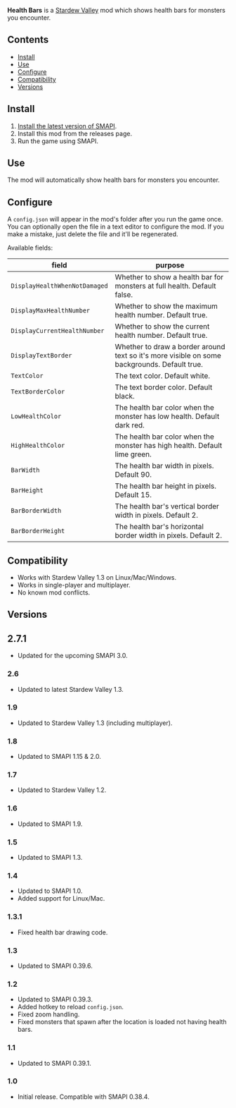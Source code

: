 ﻿﻿**Health Bars** is a [Stardew Valley](http://stardewvalley.net/) mod which shows health bars for
monsters you encounter.

## Contents
* [Install](#install)
* [Use](#use)
* [Configure](#configure)
* [Compatibility](#compatibility)
* [Versions](#versions)

## Install
1. [Install the latest version of SMAPI](https://smapi.io).
2. Install this mod from the releases page.
3. Run the game using SMAPI.

## Use
The mod will automatically show health bars for monsters you encounter.

## Configure
A `config.json` will appear in the mod's folder after you run the game once. You can optionally
open the file in a text editor to configure the mod. If you make a mistake, just delete the file
and it'll be regenerated.

Available fields:

field                         | purpose
----------------------------- | -------
`DisplayHealthWhenNotDamaged` | Whether to show a health bar for monsters at full health. Default false.
`DisplayMaxHealthNumber`      | Whether to show the maximum health number. Default true.
`DisplayCurrentHealthNumber`  | Whether to show the current health number. Default true.
`DisplayTextBorder`           | Whether to draw a border around text so it's more visible on some backgrounds. Default true.
`TextColor`                   | The text color. Default white.
`TextBorderColor`             | The text border color. Default black.
`LowHealthColor`              | The health bar color when the monster has low health. Default dark red.
`HighHealthColor`             | The health bar color when the monster has high health. Default lime green.
`BarWidth`                    | The health bar width in pixels. Default 90.
`BarHeight`                   | The health bar height in pixels. Default 15.
`BarBorderWidth`              | The health bar's vertical border width in pixels. Default 2.
`BarBorderHeight`             | The health bar's horizontal border width in pixels. Default 2.

## Compatibility
* Works with Stardew Valley 1.3 on Linux/Mac/Windows.
* Works in single-player and multiplayer.
* No known mod conflicts.

## Versions
## 2.7.1
* Updated for the upcoming SMAPI 3.0.

### 2.6
* Updated to latest Stardew Valley 1.3.

### 1.9
* Updated to Stardew Valley 1.3 (including multiplayer).

### 1.8
* Updated to SMAPI 1.15 & 2.0.

### 1.7
* Updated to Stardew Valley 1.2.

### 1.6
* Updated to SMAPI 1.9.

### 1.5
* Updated to SMAPI 1.3.

### 1.4
* Updated to SMAPI 1.0.
* Added support for Linux/Mac.

### 1.3.1
* Fixed health bar drawing code.

### 1.3
* Updated to SMAPI 0.39.6.

### 1.2
* Updated to SMAPI 0.39.3.
* Added hotkey to reload `config.json`.
* Fixed zoom handling.
* Fixed monsters that spawn after the location is loaded not having health bars.

### 1.1
* Updated to SMAPI 0.39.1.

### 1.0
* Initial release. Compatible with SMAPI 0.38.4.
